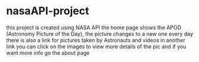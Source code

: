 # nasaAPI-project
this project is created using NASA API the home page shows the APOD (Astronomy Picture of the Day), the picture changes to a new one every day
there is also a link for pictures taken by Astronauts and videos in another link
you can click on the images to view more details of the pic
and if you want more info go the about page
